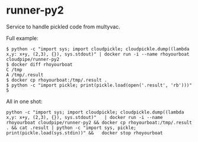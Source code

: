 runner-py2
==========

Service to handle pickled code from multyvac.

Full example:

```console
$ python -c "import sys; import cloudpickle; cloudpickle.dump((lambda x,y: x+y, (2,3), {}), sys.stdout)" | docker run -i --name rhoyourboat cloudpipe/runner-py2
$ docker diff rhoyourboat
C /tmp
A /tmp/.result
$ docker cp rhoyourboat:/tmp/.result .
$ python -c "import pickle; print(pickle.load(open('.result', 'rb')))"
5
```

All in one shot:

```
python -c "import sys; import cloudpickle; cloudpickle.dump((lambda x,y: x+y, (2,3), {}), sys.stdout)"   | docker run -i --name rhoyourboat cloudpipe/runner-py2 && docker cp rhoyourboat:/tmp/.result . && cat .result | python -c "import sys, pickle; print(pickle.load(sys.stdin))" &&   docker stop rhoyourboat
```
